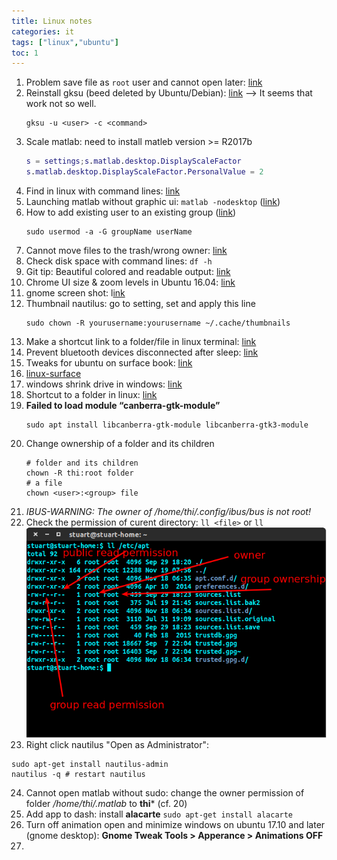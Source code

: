 ```yaml
---
title: Linux notes
categories: it
tags: ["linux","ubuntu"]
toc: 1
---
```


1. Problem save file as `root` user and cannot open later: [link](https://askubuntu.com/questions/817902/unable-to-open-any-graphical-app-with-sudo/817906#817906)
2. Reinstall gksu (beed deleted by Ubuntu/Debian): [link](https://askubuntu.com/questions/1042344/i-need-an-equivalent-of-gksu-in-18-04) --> It seems that work not so well.
    ~~~
    gksu -u <user> -c <command>
    ~~~
3. Scale matlab: need to install matleb version >= R2017b
    ~~~ matlab
    s = settings;s.matlab.desktop.DisplayScaleFactor
    s.matlab.desktop.DisplayScaleFactor.PersonalValue = 2
    ~~~
4. Find in linux with command lines: [link](https://chrisjean.com/4-great-tools-to-find-files-quickly-in-ubuntu/)
5. Launching matlab without graphic ui: `matlab -nodesktop` ([link](https://blogs.mathworks.com/community/2010/02/22/launching-matlab-without-the-desktop/))
6. How to add existing user to an existing group ([link](https://askubuntu.com/questions/79565/how-to-add-existing-user-to-an-existing-group)) 
    ~~~
    sudo usermod -a -G groupName userName
    ~~~
7. Cannot move files to the trash/wrong owner: [link](https://askubuntu.com/questions/288513/cant-move-files-to-the-trash)
8. Check disk space with command lines: `df -h`
9. Git tip: Beautiful colored and readable output: [link](https://www.leaseweb.com/labs/2013/08/git-tip-beautiful-colored-and-readable-output/)
10. Chrome UI size & zoom levels in Ubuntu 16.04: [link](https://superuser.com/questions/1116767/chrome-ui-size-zoom-levels-in-ubuntu-16-04)
11. gnome screen shot: l[ink](https://www.howtoforge.com/tutorial/taking-screenshots-in-linux-using-gnome-screenshot/)
12. Thumbnail nautilus: go to setting, set and apply this line
    ~~~
    sudo chown -R yourusername:yourusername ~/.cache/thumbnails
    ~~~
13. Make a shortcut link to a folder/file in linux terminal: [link](https://unix.stackexchange.com/questions/226315/how-to-use-ln-s-to-create-a-command-line-shortcut)
14. Prevent bluetooth devices disconnected after sleep: [link](https://unix.stackexchange.com/questions/177998/bluetooth-mouse-disconnects)
15. Tweaks for ubuntu on surface book: [link](https://medium.com/@viettrungdang/tweaks-for-ubuntu-on-surface-book-cd05cdb8f378)
16. [linux-surface](https://github.com/jakeday/linux-surface)
17. windows shrink drive in windows: [link](https://somoit.net/windows/windows-cannot-shrink-volume-unmovable-files)
18. Shortcut to a folder in linux: [link]( https://unix.stackexchange.com/questions/226315/how-to-use-ln-s-to-create-a-command-line-shortcut)
19. **Failed to load module “canberra-gtk-module”**
    ~~~
    sudo apt install libcanberra-gtk-module libcanberra-gtk3-module
    ~~~
20. Change ownership of a folder and its children
    ~~~
    # folder and its children
    chown -R thi:root folder
    # a file
    chown <user>:<group> file
    ~~~
 21. *IBUS-WARNING: The owner of /home/thi/.config/ibus/bus is not root!*
 22. Check the permission of curent directory: `ll <file>` or `ll`
	![check ll](/images/posts/linux/ll-user.png)
 23. Right click nautilus "Open as Administrator":
~~~
sudo apt-get install nautilus-admin
nautilus -q # restart nautilus
~~~
 24. Cannot open matlab without sudo: change the owner permission of folder */home/thi/.matlab* to **thi*** (cf. 20)
 25. Add app to dash: install **alacarte** `sudo apt-get install alacarte`
 26. Turn off animation open and minimize windows on ubuntu 17.10 and later (gnome desktop): **Gnome Tweak Tools > Apperance > Animations OFF**
 27. 